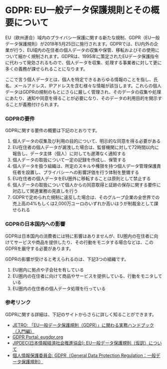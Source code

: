 # GDPR: EU一般データ保護規則とその概要について

EU（欧州連合）域内のプライバシー保護に関する新たな規制、GDPR（EU一般データ保護規則）が2018年5月25日に施行されます。GDPRでは、EU内外の企業が行う、EU域内の在住者の個人データの収集や保管、移転およびその使用について細かく規制されます。GDPRは、1995年に策定されたEUデータ保護指令に代わって発効されるもので、個人データを収集、処理する事業者に対して更に多くの義務が課せられることになります。  
<!--more-->

ここで言う個人データとは、個人を特定できるあらゆる情報のことを指し、氏名、メールアドレス、IPアドレスを含む様々な情報が該当します。これらの個人データはGDPRの規制のもとにさらに厳しく管理され、そのデータの収集や処理にあたり、通知や同意を得ることが必要になり、そのデータの利用目的を開示することが義務付けられます。

### GDPRの要件

GDPRに関する要件の概要は下記のとおりです。  

1. 個人データの収集及び利用の目的について、明示的な同意を得る必要がある
1. EU在住者の個人データが漏洩した場合は、監督機関に対して72時間以内に報告し、データ主体（個人）に対しても遅滞なく通知する
1. 個人データの取扱について一定の記録を作成し、保管する
1. 個人データを扱う組織は、所定のスキルや権限を持つ個人データ管理保護責任者を設置し、プライバシーへの影響評価を行う体制を整備する
1. EU在住者の個人データをEU圏外に移転することは原則として禁止する
1. 個人データの取扱について個人からの同意取得と証跡の保存に関する要件に対応して関連業務の見直しを行う
1. GDPRで定められた規制に違反した場合は、そのグループ企業の全世界での売上高の4%もしくは2,000万ユーロのいずれか高いほうが制裁金として課せられる

### GDPRの日本国内への影響

GDPRは日本国内の消費者には特に影響はありませんが、EU圏内の在住者に向けてサービスや商品を提供したり、その行動をモニタする場合などは、このGDPRを厳守する必要があります。  

GDPRの影響が受けると考えられるのは、下記3つの組織です。  

1. EU圏内に拠点や子会社を有している
1. EU圏内の在住者に向けて商品やサービスを提供している、行動をモニタしている
1. EU圏内の在住者の個人データ処理を行っている

### 参考リンク

GDPRに関する詳細は、下記のサイトからさらに詳しく知ることができます。  

* [JETRO: 「EU一般データ保護規則（GDPR）」に関わる実務ハンドブック（入門編）](https://www.jetro.go.jp/world/reports/2016/01/dcfcebc8265a8943.html)
* [GDPR Portal: eugdpr.org](https://www.eugdpr.org/eugdpr.org.html)
* [JIPDEC(日本情報経済社会推進協会): EU一般データ保護規則（仮訳）について](https://www.jipdec.or.jp/library/archives/gdpr.html)
* [個人情報保護委員会: GDPR（General Data Protection Regulation：一般データ保護規則）](https://www.ppc.go.jp/enforcement/cooperation/cooperation/GDPR/)
